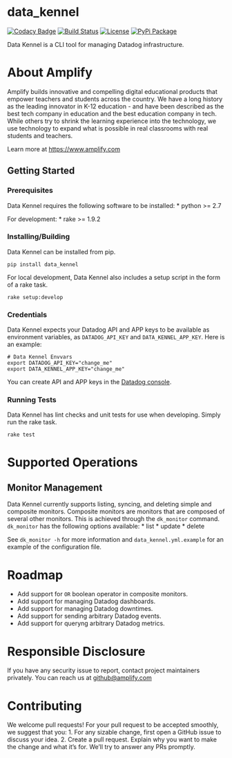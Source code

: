 data\_kennel
============

[![Codacy Badge](https://api.codacy.com/project/badge/Grade/3599930cf25b4324a93b6d356bae893b)](https://www.codacy.com/app/CFER/data_kennel?utm_source=github.com&utm_medium=referral&utm_content=amplify-education/data_kennel&utm_campaign=badger)
[![Build Status](https://travis-ci.org/amplify-education/data_kennel.svg?branch=master)](https://travis-ci.org/amplify-education/data_kennel)
[![License](https://img.shields.io/badge/license-MIT-blue.svg)](https://raw.githubusercontent.com/amplify-education/data_kennel/master/LICENSE)
[![PyPi Package](https://badge.fury.io/py/data-kennel.svg)](https://pypi.python.org/pypi/data-kennel)

Data Kennel is a CLI tool for managing Datadog infrastructure.

About Amplify
=============

Amplify builds innovative and compelling digital educational products that empower teachers and students across the country. We have a long history as the leading innovator in K-12 education - and have been described as the best tech company in education and the best education company in tech. While others try to shrink the learning experience into the technology, we use technology to expand what is possible in real classrooms with real students and teachers.

Learn more at <https://www.amplify.com>

Getting Started
---------------

### Prerequisites

Data Kennel requires the following software to be installed: \* python &gt;= 2.7

For development: \* rake &gt;= 1.9.2

### Installing/Building

Data Kennel can be installed from pip.

    pip install data_kennel

For local development, Data Kennel also includes a setup script in the form of a rake task.

    rake setup:develop

### Credentials

Data Kennel expects your Datadog API and APP keys to be available as environment variables, as `DATADOG_API_KEY` and `DATA_KENNEL_APP_KEY`. Here is an example:

``` sourceCode
# Data Kennel Envvars
export DATADOG_API_KEY="change_me"
export DATA_KENNEL_APP_KEY="change_me"
```

You can create API and APP keys in the [Datadog console](https://app.datadoghq.com/account/settings#api).

### Running Tests

Data Kennel has lint checks and unit tests for use when developing. Simply run the rake task.

    rake test

Supported Operations
====================

Monitor Management
------------------

Data Kennel currently supports listing, syncing, and deleting simple and composite monitors. Composite monitors are monitors that are composed of several other monitors. This is achieved through the `dk_monitor` command. `dk_monitor` has the following options available: \* list \* update \* delete

See `dk_monitor -h` for more information and `data_kennel.yml.example` for an example of the configuration file.

Roadmap
=======

-   Add support for `OR` boolean operator in composite monitors.
-   Add support for managing Datadog dashboards.
-   Add support for managing Datadog downtimes.
-   Add support for sending arbitrary Datadog events.
-   Add support for queryng arbitrary Datadog metrics.

Responsible Disclosure
======================

If you have any security issue to report, contact project maintainers privately. You can reach us at <github@amplify.com>

Contributing
============

We welcome pull requests! For your pull request to be accepted smoothly, we suggest that you: 1. For any sizable change, first open a GitHub issue to discuss your idea. 2. Create a pull request. Explain why you want to make the change and what it’s for. We’ll try to answer any PRs promptly.
